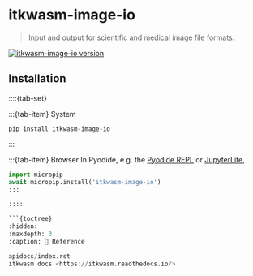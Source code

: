 itkwasm-image-io
=======

> Input and output for scientific and medical image file formats.

[![itkwasm-image-io version](https://badge.fury.io/py/itkwasm_image_io.svg)](https://pypi.org/project/itkwasm_image_io/)

## Installation

::::{tab-set}

:::{tab-item} System
```shell
pip install itkwasm-image-io
```
:::

:::{tab-item} Browser
In Pyodide, e.g. the [Pyodide REPL](https://pyodide.org/en/stable/console.html) or [JupyterLite](https://jupyterlite.readthedocs.io/en/latest/try/lab),

```python
import micropip
await micropip.install('itkwasm-image-io')
:::

::::

```{toctree}
:hidden:
:maxdepth: 3
:caption: 📖 Reference

apidocs/index.rst
itkwasm docs <https://itkwasm.readthedocs.io/>
```